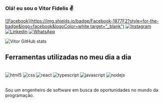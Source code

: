 ### Olá! eu sou o Vitor Fidelis ✌️

[![Facebook](https://img.shields.io/badge/Facebook-1877F2?style=for-the-badge&logo=facebook&logoColor=white target="_blank")](https://www.facebook.com/vitor.luizdepaulafidelis/)
[![Instagram](https://img.shields.io/badge/Instagram-E4405F?style=for-the-badge&logo=instagram&logoColor=white
)](https://www.instagram.com/vitorldf/)
[![Linkedin](https://img.shields.io/badge/LinkedIn-0077B5?style=for-the-badge&logo=linkedin&logoColor=white
)](https://www.linkedin.com/in/vitorldf/)
[![WhatsApp](https://img.shields.io/badge/WhatsApp-25D366?style=for-the-badge&logo=whatsapp&logoColor=white
)](https://wa.me/message/KKEBTTSV3GD4B1)

![Vitor GitHub stats](https://github-readme-stats.vercel.app/api?username=vitorldf&show_icons=true&theme=dracula)


## Ferramentas utilizadas no meu dia a dia

<div style="display: inline_block"><br/>
<img align="center" alt="html5" src="https://img.shields.io/badge/HTML5-E34F26?style=for-the-badge&logo=html5&logoColor=white">
<img align="center" alt="css" src="https://img.shields.io/badge/CSS3-1572B6?style=for-the-badge&logo=css3&logoColor=white">
<img align="center" alt="react" src="https://img.shields.io/badge/React-20232A?style=for-the-badge&logo=react&logoColor=61DAFB">
<img align="center" alt="typescript" src="https://img.shields.io/badge/TypeScript-007ACC?style=for-the-badge&logo=typescript&logoColor=white">
<img align="center" alt="javascript" src="https://img.shields.io/badge/JavaScript-F7DF1E?style=for-the-badge&logo=javascript&logoColor=black">
<img align="center" alt="nodejs" src="https://img.shields.io/badge/Node.js-43853D?style=for-the-badge&logo=node.js&logoColor=white">
</div><br/>

Sou um engenheiro de software em busca de oportunidades no mundo da programação.

